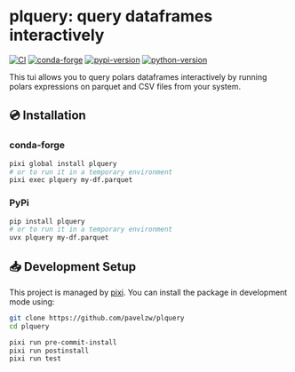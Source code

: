 # plquery: query dataframes interactively

[![CI](https://img.shields.io/github/actions/workflow/status/pavelzw/plquery/ci.yml?style=flat-square&branch=main)](https://github.com/pavelzw/plquery/actions/workflows/ci.yml)
[![conda-forge](https://img.shields.io/conda/vn/conda-forge/plquery?logoColor=white&logo=conda-forge&style=flat-square)](https://prefix.dev/channels/conda-forge/packages/plquery)
[![pypi-version](https://img.shields.io/pypi/v/plquery.svg?logo=pypi&logoColor=white&style=flat-square)](https://pypi.org/project/plquery)
[![python-version](https://img.shields.io/pypi/pyversions/plquery?logoColor=white&logo=python&style=flat-square)](https://pypi.org/project/plquery)

This tui allows you to query polars dataframes interactively by running polars expressions on parquet and CSV files from your system.

## 💿 Installation

### conda-forge

```bash
pixi global install plquery
# or to run it in a temporary environment
pixi exec plquery my-df.parquet
```

### PyPi

```bash
pip install plquery
# or to run it in a temporary environment
uvx plquery my-df.parquet
```

## 📥 Development Setup

This project is managed by [pixi](https://pixi.sh).
You can install the package in development mode using:

```bash
git clone https://github.com/pavelzw/plquery
cd plquery

pixi run pre-commit-install
pixi run postinstall
pixi run test
```
